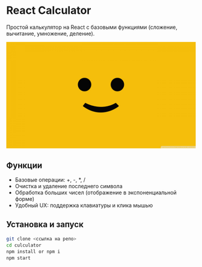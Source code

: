 # React Calculator

Простой калькулятор на React с базовыми функциями (сложение, вычитание, умножение, деление).

![Smile](assets/smile.jpg)

## Функции
- Базовые операции: +, -, *, /
- Очистка и удаление последнего символа
- Обработка больших чисел (отображение в экспоненциальной форме)
- Удобный UX: поддержка клавиатуры и клика мышью

## Установка и запуск

```bash
git clone <ссылка на репо>
cd culculator
npm install or npm i
npm start

